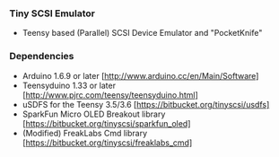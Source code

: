 ### Tiny SCSI Emulator ###

* Teensy based (Parallel) SCSI Device Emulator and "PocketKnife"

### Dependencies ###

* Arduino 1.6.9 or later  [http://www.arduino.cc/en/Main/Software]
* Teensyduino 1.33 or later [http://www.pjrc.com/teensy/teensyduino.html]
* uSDFS for the Teensy 3.5/3.6 [https://bitbucket.org/tinyscsi/usdfs]
* SparkFun Micro OLED Breakout library [https://bitbucket.org/tinyscsi/sparkfun_oled]
* (Modified) FreakLabs Cmd library [https://bitbucket.org/tinyscsi/freaklabs_cmd]